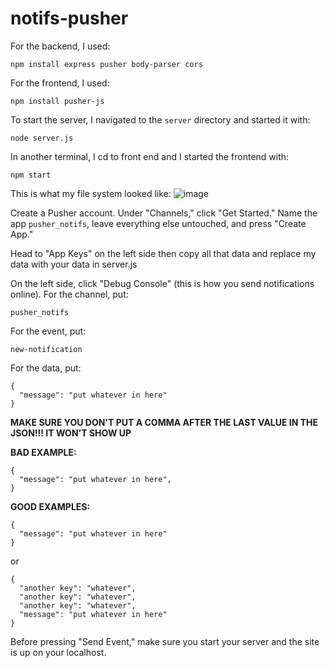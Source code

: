 
# notifs-pusher

For the backend, I used:
```
npm install express pusher body-parser cors
```

For the frontend, I used:
```
npm install pusher-js
```

To start the server, I navigated to the `server` directory and started it with:
```
node server.js
```

In another terminal, I cd to front end and I started the frontend with:
```
npm start
```

This is what my file system looked like:
![image](https://github.com/user-attachments/assets/10de7702-6f85-458f-87de-5b7446a8a895)

Create a Pusher account. Under "Channels," click "Get Started." Name the app `pusher_notifs`, leave everything else untouched, and press "Create App."

Head to "App Keys" on the left side then copy all that data and replace my data with your data in server.js 

On the left side, click "Debug Console" (this is how you send notifications online). For the channel, put:
```
pusher_notifs
```

For the event, put:
```
new-notification
```

For the data, put:
```
{
  "message": "put whatever in here"
}
```

**MAKE SURE YOU DON'T PUT A COMMA AFTER THE LAST VALUE IN THE JSON!!! IT WON'T SHOW UP**

**BAD EXAMPLE:**
```
{
  "message": "put whatever in here",
}
```

**GOOD EXAMPLES:**
```
{
  "message": "put whatever in here"
}
```

or

```
{
  "another key": "whatever",
  "another key": "whatever",
  "another key": "whatever",
  "message": "put whatever in here"
}
```

Before pressing "Send Event," make sure you start your server and the site is up on your localhost.
